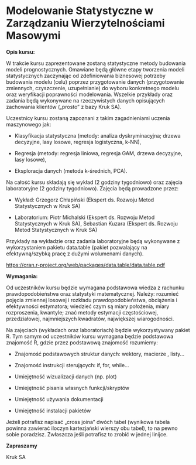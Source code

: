 # Modelowanie Statystyczne w Zarządzaniu Wierzytelnościami Masowymi

**Opis kursu:**

W trakcie kursu zaprezentowane zostaną statystyczne metody budowania modeli prognostycznych. Omawiane będą główne etapy tworzenia modeli statystycznych zaczynając od zdefiniowania biznesowej potrzeby budowania modelu (celu) poprzez przygotowanie danych (przygotowanie zmiennych, czyszczenie, uzupełnianie) do wyboru konkretnego modelu  oraz weryfikacji poprawności modelowania. Wszelkie przykłady oraz zadania będą wykonywane na rzeczywistych danych opisujących zachowania klientów („prosto” z bazy Kruk SA). 

Uczestnicy kursu zostaną zapoznani z takim zagadnieniami uczenia maszynowego jak:

* Klasyfikacja statystyczna (metody: analiza dyskryminacyjna; drzewa decyzyjne, lasy losowe, regresja logistyczna, k-NN),

* Regresja (metody: regresja liniowa, regresja GAM, drzewa decyzyjne, lasy losowe),

* Eksploracja danych (metoda k-średnich, PCA).

Na całość kursu składają się wykład (2 godziny tygodniowo) oraz zajęcia laboratoryjne (2 godziny tygodniowo). Zajęcia będą prowadzone przez:

*	Wykład: Grzegorz Chłapiński (Ekspert ds. Rozwoju Metod Statystycznych w Kruk SA)

* Laboratorium: Piotr Michalski (Ekspert ds. Rozwoju Metod Statystycznych w Kruk SA), Sebastian Kuzara (Ekspert ds. Rozwoju Metod Statystycznych w Kruk SA)

Przykłady na wykładzie oraz zadania laboratoryjne będą wykonywane z wykorzystaniem pakietu data.table (pakiet pozwalający na efektywną/szybką pracę z dużymi wolumenami danych).

https://cran.r-project.org/web/packages/data.table/data.table.pdf

**Wymagania:**

Od uczestników kursu będzie wymagana podstawowa wiedza z rachunku prawdopodobieństwa oraz statystyki matematycznej. Należy: rozumieć pojęcia zmiennej losowej i rozkładu prawdopodobieństwa, obciążenia i efektywności estymatora; wiedzieć czym są miary położenia, miary rozproszenia, kwantyle; znać metody estymacji częstościowej, przedziałowej, najmniejszych kwadratów, największej wiarogodności. 

Na zajęciach (wykładach oraz laboratoriach) będzie wykorzystywany pakiet R. Tym samym od uczestników kursu wymagana będzie podstawowa znajomość R, gdzie przez podstawową znajomość rozumiemy: 

*	Znajomość podstawowych struktur danych: wektory, macierze , listy… 

*	Znajomość instrukcji sterujących: if, for, while…

* Umiejętność wizualizacji danych (np. plot)

* Umiejętność pisania własnych funkcji/skryptów

*	Umiejętność używania dokumentacji

*	Umiejętność instalacji pakietów

Jeżeli potrafisz napisać „cross joina” dwóch tabel (wynikowa tabela powinna zawierać iloczyn kartezjański wierszy obu tabel), to na pewno sobie poradzisz. Zwłaszcza jeśli potrafisz to zrobić w jednej linijce.

**Zapraszamy**

Kruk SA
